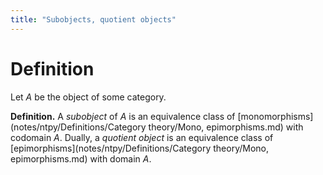```yaml
---
title: "Subobjects, quotient objects"
---
```


# Definition
Let $A$ be the object of some category.

**Definition.** A *subobject* of $A$ is an equivalence class of [monomorphisms](notes/ntpy/Definitions/Category theory/Mono, epimorphisms.md) with codomain $A$. Dually, a *quotient object* is an equivalence class of [epimorphisms](notes/ntpy/Definitions/Category theory/Mono, epimorphisms.md) with domain $A$. 